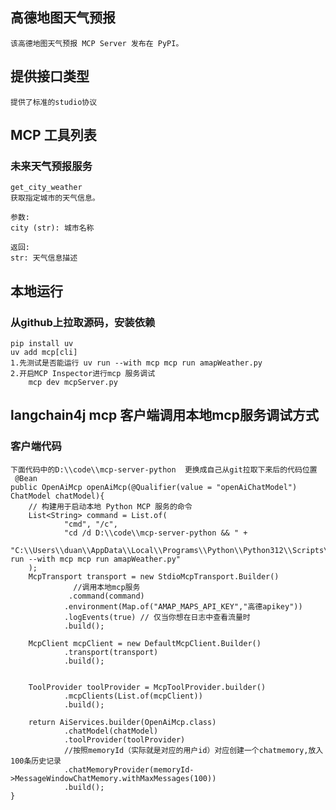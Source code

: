 ## 高德地图天气预报
    该高德地图天气预报 MCP Server 发布在 PyPI。

## 提供接口类型
    提供了标准的studio协议
    
## MCP 工具列表
### 未来天气预报服务
    get_city_weather
    获取指定城市的天气信息。

    参数:
    city (str): 城市名称

    返回:
    str: 天气信息描述

## 本地运行
###  从github上拉取源码，安装依赖
    pip install uv
    uv add mcp[cli]
    1.先测试是否能运行 uv run --with mcp mcp run amapWeather.py
    2.开启MCP Inspector进行mcp 服务调试
        mcp dev mcpServer.py
## langchain4j mcp 客户端调用本地mcp服务调试方式
### 客户端代码
    下面代码中的D:\\code\\mcp-server-python  更换成自己从git拉取下来后的代码位置
     @Bean
    public OpenAiMcp openAiMcp(@Qualifier(value = "openAiChatModel") ChatModel chatModel){
        // 构建用于启动本地 Python MCP 服务的命令
        List<String> command = List.of(
                "cmd", "/c",
                "cd /d D:\\code\\mcp-server-python && " +
                        "C:\\Users\\duan\\AppData\\Local\\Programs\\Python\\Python312\\Scripts\\uv.exe run --with mcp mcp run amapWeather.py"
        );
        McpTransport transport = new StdioMcpTransport.Builder()
                  //调用本地mcp服务
                 .command(command)
                .environment(Map.of("AMAP_MAPS_API_KEY","高德apikey"))
                .logEvents(true) // 仅当你想在日志中查看流量时
                .build();

        McpClient mcpClient = new DefaultMcpClient.Builder()
                .transport(transport)
                .build();


        ToolProvider toolProvider = McpToolProvider.builder()
                .mcpClients(List.of(mcpClient))
                .build();

        return AiServices.builder(OpenAiMcp.class)
                .chatModel(chatModel)
                .toolProvider(toolProvider)
                //按照memoryId（实际就是对应的用户id）对应创建一个chatmemory,放入100条历史记录
                .chatMemoryProvider(memoryId->MessageWindowChatMemory.withMaxMessages(100))
                .build();
    }
